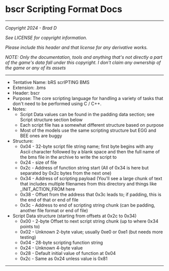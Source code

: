 # bscr Scripting Format Docs

---

*Copyright 2024 - Brad D*

*See LICENSE for copyright information.*

*Please include this header and that license for any derivative works.*

*NOTE: Only the documentation, tools and anything that's not directly a part of the game's data fall under this copyright. I don't claim any ownership of the game or any of its assets*

---

* Tentative Name: bRS scrIPTING BMS
* Extension: .bms
* Header: bscr
* Purpose: The core scripting language for handling a variety of tasks that don't need to be performed using C / C++.
* Notes:
	* Script Data values can be found in the padding data section; see Script structure section below
	* Each script file has a somewhat different structure based on purpose
	* Most of the models use the same scripting structure but EGG and BEE ones are buggy
* Structure:
	* 0x04 - 32-byte script file string name; first byte begins with any Ascii character followed by a blank space and then the full name of the bms file in the archive to write the script to
	* 0x24 - size of file
	* 0x2c - Address of function string start (All of 0x34 is here but separated by 0x2c bytes from the next one)
	* 0x34 - Address of scripting payload (You'll see a large chunk of text that includes multiple filenames from this directory and things like _INIT_ACTION_FROM here
	* 0x38 - Offset from the address that 0x3c leads to; if padding, this is the end of that or end of file
	* 0x3c - Address to end of scripting string chunk (can be padding, another file format or end of file)
* Script Data structure (starting from offsets at 0x2c to 0x34)
	* 0x00 - 2-byte Offset to next script string chunk (up to where 0x34 points to)
	* 0x02 - Unknown 2-byte value; usually 0xe0 or 0xe1 (but needs more testing)
	* 0x04 - 28-byte scripting function string
	* 0x24 - Unknown 4-byte value
	* 0x28 - Default initial value of function at 0x04
	* 0x2c - Same as 0x24 unless value is 0x81
---